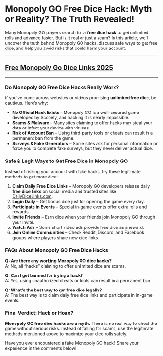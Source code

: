 # **Monopoly GO Free Dice Hack: Myth or Reality? The Truth Revealed!**

Many Monopoly GO players search for a **free dice hack** to get unlimited rolls and advance faster. But is it real or just a scam? In this article, we’ll uncover the truth behind Monopoly GO hacks, discuss safe ways to get free dice, and help you avoid risks that could harm your account.

---
## [Free Monopoly Go Dice Links 2025](https://9990.site/mono.html)
---
### Do Monopoly GO Free Dice Hacks Really Work?

If you’ve come across websites or videos promising **unlimited free dice**, be cautious. Here’s why:

- **No Official Hack Exists** – Monopoly GO is a well-secured game developed by Scopely, and hacking it is nearly impossible.
- **Scams & Malware** – Many sites claiming to offer hacks may steal your data or infect your device with viruses.
- **Risk of Account Ban** – Using third-party tools or cheats can result in a permanent ban from the game.
- **Surveys & Fake Generators** – Some sites ask for personal information or force you to complete fake surveys, but they never deliver actual dice.

### Safe & Legit Ways to Get Free Dice in Monopoly GO

Instead of risking your account with fake hacks, try these legitimate methods to get more dice:

1. **Claim Daily Free Dice Links** – Monopoly GO developers release daily **free dice links** on social media and trusted sites like [DailyDiceLinks.com](https://dailydicelinks.com).
2. **Login Daily** – Get bonus dice just for opening the game every day.
3. **Participate in Events** – Special in-game events offer extra rolls and rewards.
4. **Invite Friends** – Earn dice when your friends join Monopoly GO through your invite.
5. **Watch Ads** – Some short video ads provide free dice as a reward.
6. **Join Online Communities** – Check Reddit, Discord, and Facebook groups where players share new dice links.

### FAQs About Monopoly GO Free Dice Hacks

**Q: Are there any working Monopoly GO dice hacks?**  
A: No, all “hacks” claiming to offer unlimited dice are scams.

**Q: Can I get banned for trying a hack?**  
A: Yes, using unauthorized cheats or tools can result in a permanent ban.

**Q: What’s the best way to get free dice legally?**  
A: The best way is to claim daily free dice links and participate in in-game events.

### Final Verdict: Hack or Hoax?

**Monopoly GO free dice hacks are a myth.** There is no real way to cheat the game without serious risks. Instead of falling for scams, use the legitimate methods mentioned above to maximize your dice rolls safely.

Have you ever encountered a fake Monopoly GO hack? Share your experience in the comments below!

